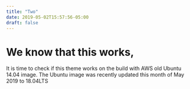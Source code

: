```yaml
---
title: "Two"
date: 2019-05-02T15:57:56-05:00
draft: false
---
```


# We know that this works,

It is time to check if this theme works on the build with AWS old Ubuntu 14.04 image.  The Ubuntu image was recently updated this month of May 2019 to 18.04LTS

